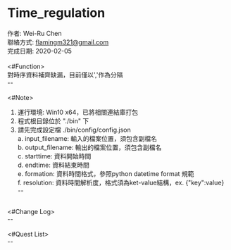 # Time_regulation

作者: Wei-Ru Chen<br>
聯絡方式: flamingm321@gmail.com<br>
完成日期: 2020-02-05<br>
<br>
<#Function><br>
對時序資料補齊缺漏，目前僅以','作為分隔<br>
--<br>
<br>
<#Note><br>
1. 運行環境: Win10 x64，已將相關連結庫打包<br>
2. 程式根目錄位於 "./bin" 下<br>
3. 請先完成設定檔 ./bin/config/config.json<br>
    a. input_filename: 輸入的檔案位置，須包含副檔名<br>
    b. output_filename: 輸出的檔案位置，須包含副檔名<br>
    c. starttime: 資料開始時間<br>
    d. endtime: 資料結束時間<br>
    e. formation: 資料時間格式，參照python datetime format 規範<br>
    f. resolution: 資料時間解析度，格式須為ket-value結構，ex. {"key":value}<br>
--<br>
<br>
<#Change Log><br>
--<br>
<br>
<#Quest List><br>
--<br>

